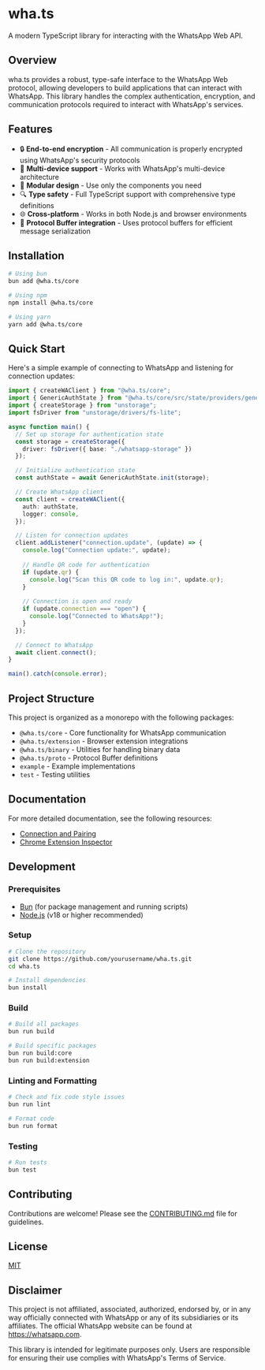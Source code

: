 # wha.ts

A modern TypeScript library for interacting with the WhatsApp Web API.

## Overview

wha.ts provides a robust, type-safe interface to the WhatsApp Web protocol, allowing developers to build applications that can interact with WhatsApp. This library handles the complex authentication, encryption, and communication protocols required to interact with WhatsApp's services.

## Features

- 🔒 **End-to-end encryption** - All communication is properly encrypted using WhatsApp's security protocols
- 📱 **Multi-device support** - Works with WhatsApp's multi-device architecture
- 🧩 **Modular design** - Use only the components you need
- 🔍 **Type safety** - Full TypeScript support with comprehensive type definitions
- 🌐 **Cross-platform** - Works in both Node.js and browser environments
- 🧪 **Protocol Buffer integration** - Uses protocol buffers for efficient message serialization

## Installation

```bash
# Using bun
bun add @wha.ts/core

# Using npm
npm install @wha.ts/core

# Using yarn
yarn add @wha.ts/core
```

## Quick Start

Here's a simple example of connecting to WhatsApp and listening for connection updates:

```typescript
import { createWAClient } from "@wha.ts/core";
import { GenericAuthState } from "@wha.ts/core/src/state/providers/generic-auth-state";
import { createStorage } from "unstorage";
import fsDriver from "unstorage/drivers/fs-lite";

async function main() {
  // Set up storage for authentication state
  const storage = createStorage({ 
    driver: fsDriver({ base: "./whatsapp-storage" }) 
  });

  // Initialize authentication state
  const authState = await GenericAuthState.init(storage);

  // Create WhatsApp client
  const client = createWAClient({
    auth: authState,
    logger: console,
  });

  // Listen for connection updates
  client.addListener("connection.update", (update) => {
    console.log("Connection update:", update);
    
    // Handle QR code for authentication
    if (update.qr) {
      console.log("Scan this QR code to log in:", update.qr);
    }
    
    // Connection is open and ready
    if (update.connection === "open") {
      console.log("Connected to WhatsApp!");
    }
  });

  // Connect to WhatsApp
  await client.connect();
}

main().catch(console.error);
```

## Project Structure

This project is organized as a monorepo with the following packages:

- `@wha.ts/core` - Core functionality for WhatsApp communication
- `@wha.ts/extension` - Browser extension integrations
- `@wha.ts/binary` - Utilities for handling binary data
- `@wha.ts/proto` - Protocol Buffer definitions
- `example` - Example implementations
- `test` - Testing utilities

## Documentation

For more detailed documentation, see the following resources:

- [Connection and Pairing](./docs/connection-and-pairing.md)
- [Chrome Extension Inspector](./docs/chrome-extension-inspector.md)

## Development

### Prerequisites

- [Bun](https://bun.sh/) (for package management and running scripts)
- [Node.js](https://nodejs.org/) (v18 or higher recommended)

### Setup

```bash
# Clone the repository
git clone https://github.com/yourusername/wha.ts.git
cd wha.ts

# Install dependencies
bun install
```

### Build

```bash
# Build all packages
bun run build

# Build specific packages
bun run build:core
bun run build:extension
```

### Linting and Formatting

```bash
# Check and fix code style issues
bun run lint

# Format code
bun run format
```

### Testing

```bash
# Run tests
bun test
```

## Contributing

Contributions are welcome! Please see the [CONTRIBUTING.md](./CONTRIBUTING.md) file for guidelines.

## License

[MIT](./LICENSE)

## Disclaimer

This project is not affiliated, associated, authorized, endorsed by, or in any way officially connected with WhatsApp or any of its subsidiaries or its affiliates. The official WhatsApp website can be found at https://whatsapp.com.

This library is intended for legitimate purposes only. Users are responsible for ensuring their use complies with WhatsApp's Terms of Service.